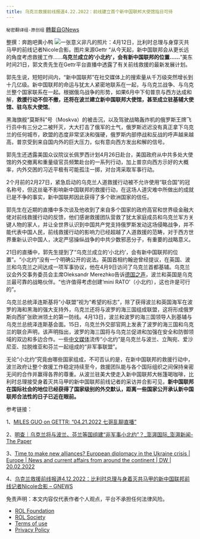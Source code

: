 ```yaml
---
title: 乌克兰救援前线报道4.22.2022：前线建立首个新中国联邦大使馆指日可待
---
```

`秘密翻译组-原创组` [轉載自GNews](https://gnews.org/zh-hans/2391553/)

整撰：奔跑吧黄小鸭
![](https://assets.gnews.org/wp-content/uploads/2022/04/a67c3105e617b088bae282fc7abe72a9.png)一张意义非凡的照片：4月12日，比利时总理与身穿灭共马甲的前线记者Nicole合影。图片来源Gettr
“从今天起，新中国联邦会从更长远的角度考虑救援工作……**乌克兰成立的‘小北约’，会有新中国联邦的位置……**”美东时间21日，郭文贵先生在Gettr平台直播中透露了有关前线救援的最新发展计划。

郭先生说，短短时间内，“新中国联邦”在社交媒体上的搜索量从千万级突然增长到十几亿级。新中国联邦的命运与犹太人紧密地联系在一起，与乌克兰战争、与乌克兰整个国家联系在一起。根据俄乌战争的形势，如果6月中下旬普京与西方达成和解，**救援行动不但不撤，还将在波兰建立新中国联邦大使馆，甚至成立驻基辅大使馆、驻乌东大使馆**。

黑海旗舰“莫斯科”号（Moskva）的被击沉，以及驾驶战略轰炸机的俄罗斯王牌飞行员中有三分之二被歼灭，大大打击了俄军的士气，俄罗斯迟迟没有真正拿下乌克兰的任何城市，欧盟的态度非常坚决和强硬，俄罗斯内部停战和反战的呼声越来越高，普京受到来自国内外的巨大压力，似有意向西方发出和解的信号。

郭先生还透露美国众议院议长佩罗西计划4月26日赴台，美国政府从中共多处大使馆的外交撤离和重量级官员频繁赴台的一系列行动，加上普京向西方示好的大概率，内外交困的习近平极有可能孤注一掷，对台湾采取军事行动。

2个月前的2月27日，紧急启动的乌克兰人道救援行动被不允许使用“联合国”的冠名称号，但这丝毫不影响新中国联邦的救援行动，在这场人道灾难中所做出的成就已是不争的事实，新中国联邦因此获得了多个欧洲国家的信任。

郭先生在近期的直播中多次谈及他收到了来自多个国家的政府高官和世界级金融大佬对前线救援行动的反馈，他们感谢救援团队营救了犹太家庭成员和乌克兰军方关键人物的家人，并让全世界认识到中国共产党支持俄罗斯发动这场侵略战争，并不能代表中国人民，前线救援行动的影响力已经超越了人道救援的范畴，对于西方世界重新认识中国人，决定严惩操纵战争的中共少数邪恶分子，有重要的战略意义。

21日的直播中，郭先生提到了“乌克兰成立的‘小北约’，会有新中国联邦的位置”。“小北约”没有一个明确公开的说法。英国首相约翰逊曾经提议，在英国、波兰和乌克兰之间达成一项军事协议，他在4月9日访问了乌克兰首都基辅。乌克兰议会外交事务委员会主席Oleksandr Merezhko告诉[德国之声](//https_www.dw.com/?url=https%3A%2F%2Fwww.dw.com%2Fen%2Ftime-to-make-new-alliances-european-diplomacy-in-the-ukraine-crisis%2Fa-60667936%3Fmsclkid%3Df70ffc95c21c11ecbdb884f301440f3c)，波兰和英国是乌克兰最可靠的战略伙伴。“也许值得考虑创建‘mini RATO’（小北约），这也许是可行的”。

乌克兰总统泽连斯基将“小联盟”视为“希望的标志”，除了获得波兰和英国海军在波罗的海和黑海的强大支持外，乌克兰还将与波罗的海三国组成联盟，这将形成俄罗斯向西扩张欧洲领土的第一防线。4月13日，波兰和波罗的海三国领导人到基辅与乌克兰总统泽连斯基会面。15日，乌克兰外交部官网上发表了波罗的海三国和乌克兰的联合声明，该声明指出，波罗的海三国将与乌克兰促进和加强在安全和防御领域的双边和多边合作。一些[中文媒体](https://www.thepaper.cn/newsDetail_forward_17665241_1?msclkid=9d4c2148c21411ec9a0be6d08418ec84)流传“小北约”是乌克兰与波兰、立陶宛、爱沙尼亚、拉脱维亚和芬兰一起组成的“非军事联盟”。

无论“小北约”究竟由哪些国家组成，不可否认的是，在新中国联邦的救援行动中，波兰政府让整个救援工作稳定持续至今，救援团队能与各个国际组织之间保持亲密无间的合作并赢得各界的尊重。从波兰驻美大使走入新中国联邦大帐篷喝咖啡，比利时总理接受身着灭共马甲的新中国联邦前线记者的采访并合影可见，**新中国联邦在国际社会的地位已经获得了国家级别的外交默认，距离一些国家公开承认新中国联邦合法性的日子已近在眼前。**

参考链接：

1、[MILES GUO on GETTR: “04.21.2022 七哥乱聊直播”](https://gettr.com/streaming/p16cfisc410)

2、[明查｜乌克兰将与波兰、芬兰等国组建“非军事小北约”？\_澎湃国际\_澎湃新闻-The Paper](https://www.thepaper.cn/newsDetail_forward_17665241_1?msclkid=9d4c2148c21411ec9a0be6d08418ec84)

3、[Time to make new alliances? European diplomacy in the Ukraine crisis | Europe | News and current affairs from around the continent | DW | 20.02.2022](https://www.dw.com/en/time-to-make-new-alliances-european-diplomacy-in-the-ukraine-crisis/a-60667936?msclkid=f70ffc95c21c11ecbdb884f301440f3c)

4、[乌克兰救援前线报道4.12.2022：比利时总理与身着灭共马甲的新中国联邦前线记者Nicole合影 – GNEWS](https://gnews.org/zh-hans/2333567/)

 

免责声明：本文内容仅代表作者个人观点，平台不承担任何法律风险。

- [ROL Foundation](https://rolfoundation.org/)
- [ROL Society](https://rolsociety.org/)
- [Terms of use](https://gnews.org/terms-of-use-3/)
- [Privacy Policy](https://gnews.org/privacy-policy/)
